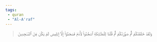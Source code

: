 ```yaml
---
tags: 
 - quran 
 - "Al-A'raf"
---
```


> وَلَقَدۡ خَلَقۡنَٰكُمۡ ثُمَّ صَوَّرۡنَٰكُمۡ ثُمَّ قُلۡنَا لِلۡمَلَـٰٓئِكَةِ ٱسۡجُدُواْ لِأٓدَمَ فَسَجَدُوٓاْ إِلَّآ إِبۡلِيسَ لَمۡ يَكُن مِّنَ ٱلسَّـٰجِدِينَ
